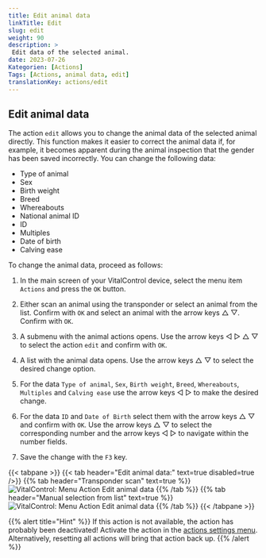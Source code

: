 ```yaml
---
title: Edit animal data
linkTitle: Edit
slug: edit
weight: 90
description: >
 Edit data of the selected animal.
date: 2023-07-26
Kategorien: [Actions]
Tags: [Actions, animal data, edit]
translationKey: actions/edit
---
```


## Edit animal data

The action `edit` allows you to change the animal data of the selected animal directly. This function makes it easier to correct the animal data if, for example, it becomes apparent during the animal inspection that the gender has been saved incorrectly. You can change the following data:

- Type of animal
- Sex
- Birth weight
- Breed
- Whereabouts
- National animal ID
- ID
- Multiples
- Date of birth
- Calving ease

To change the animal data, proceed as follows:

1. In the main screen of your VitalControl device, select the menu item `Actions` and press the `OK` button.

2. Either scan an animal using the transponder or select an animal from the list. Confirm with `OK` and select an animal with the arrow keys △ ▽. Confirm with `OK`.

3. A submenu with the animal actions opens. Use the arrow keys ◁ ▷ △ ▽ to select the action `edit` and confirm with `OK`.

4. A list with the animal data opens. Use the arrow keys △ ▽ to select the desired change option.

5. For the data `Type of animal`, `Sex`, `Birth weight`, `Breed`, `Whereabouts`, `Multiples` and `Calving ease` use the arrow keys ◁ ▷ to make the desired change.

6. For the data `ID` and `Date of Birth` select them with the arrow keys △ ▽ and confirm with `OK`. Use the arrow keys △ ▽ to select the corresponding number and the arrow keys ◁ ▷ to navigate within the number fields.

7. Save the change with the `F3` key.

{{< tabpane >}}
{{< tab header="Edit animal data:" text=true disabled=true />}}
{{% tab header="Transponder scan" text=true %}}
 ![VitalControl: Menu Action Edit animal data](../images/edit-scan.png "Edit animal data")
{{% /tab %}}
{{% tab header="Manual selection from list" text=true %}}
 ![VitalControl: Menu Action Edit animal data](../images/edit.png "Edit animal data")
{{% /tab %}}
{{< /tabpane >}}

{{% alert title="Hint" %}}
If this action is not available, the action has probably been deactivated! Activate the action in the [actions settings menu](../settings/). Alternatively, resetting all actions will bring that action back up.
{{% /alert %}}
